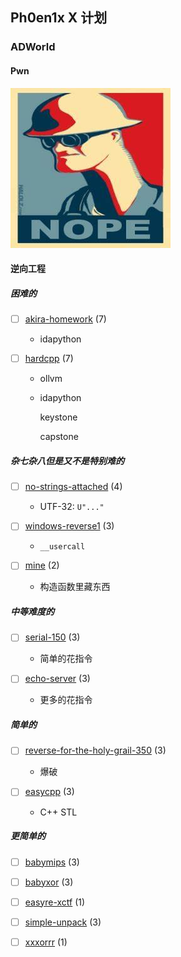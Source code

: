 ## Ph0en1x X 计划

### ADWorld

#### Pwn

![OIP-C](assets/nope.jpg)

#### 逆向工程

##### 困难的

- [ ] [akira-homework](adworld/reverse/akira-homework.md) (7)

  - idapython

- [ ] [hardcpp](adworld/reverse/hardcpp.md) (7)

  - ollvm

  - idapython

    keystone

    capstone

##### 杂七杂八但是又不是特别难的

- [ ] [no-strings-attached](adworld/reverse/no-strings-attached.md) (4)

  - UTF-32: `U"..."`

- [ ] [windows-reverse1](adworld/reverse/windows-reverse1.md) (3)

  - `__usercall`

- [ ] [mine](adworld/reverse/mine.md) (2)

  - 构造函数里藏东西

##### 中等难度的

- [ ] [serial-150](adworld/reverse/serial-150.md) (3)

  - 简单的花指令

- [ ] [echo-server](adworld/reverse/echo-server.md) (3)

  - 更多的花指令

##### 简单的

- [ ] [reverse-for-the-holy-grail-350](adworld/reverse/reverse-for-the-holy-grail-350.md) (3)

  - 爆破

- [ ] [easycpp](adworld/reverse/easycpp.md) (3)

  - C++ STL

##### 更简单的

- [ ] [babymips](adworld/reverse/babymips.md) (3)

- [ ] [babyxor](adworld/reverse/babyxor.md) (3)

- [ ] [easyre-xctf](adworld/reverse/easyre-xctf.md) (1)

- [ ] [simple-unpack](adworld/reverse/simple-unpack.md) (3)

- [ ] [xxxorrr](adworld/reverse/xxxorrr.md) (1)
